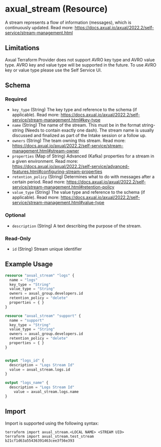 # axual_stream (Resource)

A stream represents a flow of information (messages), which is continuously updated. Read more: https://docs.axual.io/axual/2022.2/self-service/stream-management.html

## Limitations
Axual Terraform Provider does not support AVRO key type and AVRO value type. AVRO key and value type will be supported in the future. To use AVRO key or value type please use the Self Service UI.

<!-- schema generated by tfplugindocs -->
## Schema

### Required

- `key_type` (String) The key type and reference to the schema (if applicable). Read more: https://docs.axual.io/axual/2022.2/self-service/stream-management.html#key-type
- `name` (String) The name of the stream. This must be in the format string-string (Needs to contain exactly one dash). The stream name is usually discussed and finalized as part of the Intake session or a follow up.
- `owners` (String) The team owning this stream. Read more: https://docs.axual.io/axual/2022.2/self-service/stream-management.html#stream-owner
- `properties` (Map of String) Advanced (Kafka) properties for a stream in a given environment. Read more: https://docs.axual.io/axual/2022.2/self-service/advanced-features.html#configuring-stream-properties
- `retention_policy` (String) Determines what to do with messages after a certain period. Read more: https://docs.axual.io/axual/2022.2/self-service/stream-management.html#retention-policy
- `value_type` (String) The value type and reference to the schema (if applicable). Read more: https://docs.axual.io/axual/2022.2/self-service/stream-management.html#value-type

### Optional

- `description` (String) A text describing the purpose of the stream.

### Read-Only

- `id` (String) Stream unique identifier

## Example Usage

```terraform
resource "axual_stream" "logs" {
  name = "logs"
  key_type = "String"
  value_type = "String"
  owners = axual_group.developers.id
  retention_policy = "delete"
  properties = { }
}

resource "axual_stream" "support" {
  name = "support"
  key_type = "String"
  value_type = "String"
  owners = axual_group.developers.id
  retention_policy = "delete"
  properties = { }
}


output "logs_id" {
  description = "Logs Stream Id"
  value = axual_stream.logs.id
}

output "logs_name" {
  description = "Logs Stream Id"
    value = axual_stream.logs.name
}
```

## Import

Import is supported using the following syntax:

```shell
terraform import axual_stream.<LOCAL NAME> <STREAM UID>
terraform import axual_stream.test_stream b21cf1d63a55436391463cee3f56e393
```